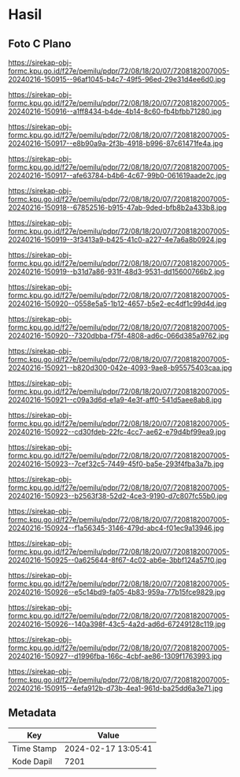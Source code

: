 # Hasil

## Foto C Plano

https://sirekap-obj-formc.kpu.go.id/f27e/pemilu/pdpr/72/08/18/20/07/7208182007005-20240216-150915--96af1045-b4c7-49f5-96ed-29e31d4ee6d0.jpg

https://sirekap-obj-formc.kpu.go.id/f27e/pemilu/pdpr/72/08/18/20/07/7208182007005-20240216-150916--a1ff8434-b4de-4b14-8c60-fb4bfbb71280.jpg

https://sirekap-obj-formc.kpu.go.id/f27e/pemilu/pdpr/72/08/18/20/07/7208182007005-20240216-150917--e8b90a9a-2f3b-4918-b996-87c61471fe4a.jpg

https://sirekap-obj-formc.kpu.go.id/f27e/pemilu/pdpr/72/08/18/20/07/7208182007005-20240216-150917--afe63784-b4b6-4c67-99b0-061619aade2c.jpg

https://sirekap-obj-formc.kpu.go.id/f27e/pemilu/pdpr/72/08/18/20/07/7208182007005-20240216-150918--67852516-b915-47ab-9ded-bfb8b2a433b8.jpg

https://sirekap-obj-formc.kpu.go.id/f27e/pemilu/pdpr/72/08/18/20/07/7208182007005-20240216-150919--3f3413a9-b425-41c0-a227-4e7a6a8b0924.jpg

https://sirekap-obj-formc.kpu.go.id/f27e/pemilu/pdpr/72/08/18/20/07/7208182007005-20240216-150919--b31d7a86-931f-48d3-9531-dd15600766b2.jpg

https://sirekap-obj-formc.kpu.go.id/f27e/pemilu/pdpr/72/08/18/20/07/7208182007005-20240216-150920--0558e5a5-1b12-4657-b5e2-ec4df1c99d4d.jpg

https://sirekap-obj-formc.kpu.go.id/f27e/pemilu/pdpr/72/08/18/20/07/7208182007005-20240216-150920--7320dbba-f75f-4808-ad6c-066d385a9762.jpg

https://sirekap-obj-formc.kpu.go.id/f27e/pemilu/pdpr/72/08/18/20/07/7208182007005-20240216-150921--b820d300-042e-4093-9ae8-b95575403caa.jpg

https://sirekap-obj-formc.kpu.go.id/f27e/pemilu/pdpr/72/08/18/20/07/7208182007005-20240216-150921--c09a3d6d-e1a9-4e3f-aff0-541d5aee8ab8.jpg

https://sirekap-obj-formc.kpu.go.id/f27e/pemilu/pdpr/72/08/18/20/07/7208182007005-20240216-150922--cd30fdeb-22fc-4cc7-ae62-e79d4bf99ea9.jpg

https://sirekap-obj-formc.kpu.go.id/f27e/pemilu/pdpr/72/08/18/20/07/7208182007005-20240216-150923--7cef32c5-7449-45f0-ba5e-293f4fba3a7b.jpg

https://sirekap-obj-formc.kpu.go.id/f27e/pemilu/pdpr/72/08/18/20/07/7208182007005-20240216-150923--b2563f38-52d2-4ce3-9190-d7c807fc55b0.jpg

https://sirekap-obj-formc.kpu.go.id/f27e/pemilu/pdpr/72/08/18/20/07/7208182007005-20240216-150924--f1a56345-3146-479d-abc4-f01ec9a13946.jpg

https://sirekap-obj-formc.kpu.go.id/f27e/pemilu/pdpr/72/08/18/20/07/7208182007005-20240216-150925--0a625644-8f67-4c02-ab6e-3bbf124a57f0.jpg

https://sirekap-obj-formc.kpu.go.id/f27e/pemilu/pdpr/72/08/18/20/07/7208182007005-20240216-150926--e5c14bd9-fa05-4b83-959a-77b15fce9829.jpg

https://sirekap-obj-formc.kpu.go.id/f27e/pemilu/pdpr/72/08/18/20/07/7208182007005-20240216-150926--140a398f-43c5-4a2d-ad6d-67249128c119.jpg

https://sirekap-obj-formc.kpu.go.id/f27e/pemilu/pdpr/72/08/18/20/07/7208182007005-20240216-150927--d1996fba-166c-4cbf-ae86-1309f1763993.jpg

https://sirekap-obj-formc.kpu.go.id/f27e/pemilu/pdpr/72/08/18/20/07/7208182007005-20240216-150915--4efa912b-d73b-4ea1-961d-ba25dd6a3e71.jpg


## Metadata

| Key        | Value               |
| ---------- | ------------------- |
| Time Stamp | 2024-02-17 13:05:41 |
| Kode Dapil | 7201                |



